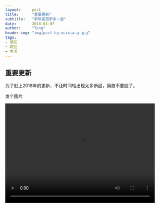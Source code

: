 ```yaml
---
layout:     post
title:      "重要更新"
subtitle:   "新年要更新多一些"
date:       2018-01-07
author:     "Teng"
header-img: "img/post-bg-suixiang.jpg"
tags:
- 感叹
- 瞎扯
- 生活
---
```

## 重要更新

为了赶上2018年的更新，不让时间轴出现太多断层，简直不要脸了。

发个图片

 <video width="480" height="320" controls> <source src="https://oi4e6q30n.qnssl.com/Fsdey8qHGGUQkI-SSW1lPXkzKhfu"> </video>